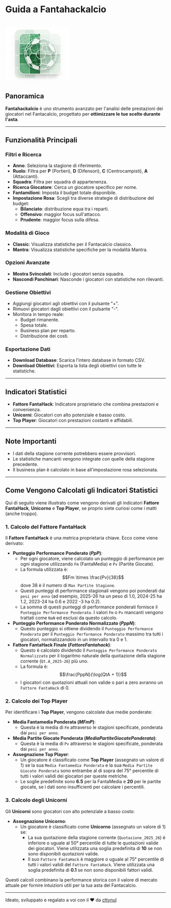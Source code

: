 # Guida a Fantahackalcio

# <p text-align="center"><img style="max-width:40%" src="./logo.png"></p>

## Panoramica
**Fantahackalcio** è uno strumento avanzato per l'analisi delle prestazioni dei giocatori nel Fantacalcio, progettato per **ottimizzare le tue scelte durante l'asta**.

---

## Funzionalità Principali

### Filtri e Ricerca
* **Anno**: Seleziona la stagione di riferimento.
* **Ruolo**: Filtra per **P** (Portieri), **D** (Difensori), **C** (Centrocampisti), **A** (Attaccanti).
* **Squadra**: Filtra per squadra di appartenenza.
* **Ricerca Giocatore**: Cerca un giocatore specifico per nome.
* **Fantamilioni**: Imposta il budget totale disponibile.
* **Impostazione Rosa**: Scegli tra diverse strategie di distribuzione del budget:
    * **Bilanciato**: distribuzione equa tra i reparti.
    * **Offensivo**: maggior focus sull'attacco.
    * **Prudente**: maggior focus sulla difesa.

### Modalità di Gioco
* **Classic**: Visualizza statistiche per il Fantacalcio classico.
* **Mantra**: Visualizza statistiche specifiche per la modalità Mantra.

### Opzioni Avanzate
* **Mostra Svincolati**: Include i giocatori senza squadra.
* **Nascondi Panchinari**: Nasconde i giocatori con statistiche non rilevanti.

### Gestione Obiettivi
* Aggiungi giocatori agli obiettivi con il pulsante "+".
* Rimuovi giocatori dagli obiettivi con il pulsante "-".
* Monitora in tempo reale:
    * Budget rimanente.
    * Spesa totale.
    * Business plan per reparto.
    * Distribuzione dei costi.

### Esportazione Dati
* **Download Database**: Scarica l'intero database in formato CSV.
* **Download Obiettivi**: Esporta la lista degli obiettivi con tutte le statistiche.

---

## Indicatori Statistici

* **Fattore FantaHack**: Indicatore proprietario che combina prestazioni e convenienza.
* **Unicorni**: Giocatori con alto potenziale e basso costo.
* **Top Player**: Giocatori con prestazioni costanti e affidabili.

---

## Note Importanti

* I dati della stagione corrente potrebbero essere provvisori.
* Le statistiche mancanti vengono integrate con quelle della stagione precedente.
* Il business plan è calcolato in base all'impostazione rosa selezionata.

---

## Come Vengono Calcolati gli Indicatori Statistici

Qui di seguito viene illustrato come vengono derivati gli indicatori **Fattore FantaHack**, **Unicorno** e **Top Player**, se proprio siete curiosi come i matti (anche troppo).

### 1. Calcolo del Fattore FantaHack

Il **Fattore FantaHack** è una metrica proprietaria chiave. Ecco come viene derivato:

* **Punteggio Performance Ponderato ($PpP$)**:
    * Per ogni giocatore, viene calcolato un punteggio di performance per ogni stagione utilizzando `Fm` (FantaMedia) e `Pv` (Partite Giocate).
    * La formula utilizzata è:
        $$Fm \times \frac{Pv}{38}$$
        dove 38 è il numero di `Max Partite Stagione`.
    * Questi punteggi di performance stagionali vengono poi ponderati dai `pesi per anno` (ad esempio, 2025-26 ha un peso di 1.0, 2024-25 ha 1.2, 2023-24 ha 0.6 e 2022 -3 ha 0.2).
    * La somma di questi punteggi di performance ponderati fornisce il `Punteggio Performance Ponderato`. I valori `Fm` o `Pv` mancanti vengono trattati come `NaN` ed esclusi da questo calcolo.
* **Punteggio Performance Ponderato Normalizzato ($PppN$)**:
    * Questo punteggio si ottiene dividendo il `Punteggio Performance Ponderato` per il `Punteggio Performance Ponderato` massimo tra tutti i giocatori, normalizzandolo in un intervallo tra 0 e 1.
* **Fattore FantaHack Finale ($Fattore Fantahack$)**:
    * Questo è calcolato dividendo il `Punteggio Performance Ponderato Normalizzato` per il logaritmo naturale della quotazione della stagione corrente (`Qt.A_2025-26`) più uno.
    * La formula è:
        $$\frac{PppN}{\log(QtA + 1)}$$
    * I giocatori con quotazioni attuali non valide o pari a zero avranno un `Fattore FantaHack` di 0.

### 2. Calcolo dei Top Player

Per identificare i **Top Player**, vengono calcolate due medie ponderate:

* **Media Fantamedia Ponderata ($MFmP$)**:
    * Questa è la media di `Fm` attraverso le stagioni specificate, ponderata dai `pesi per anno`.
* **Media Partite Giocate Ponderata ($Media Partite Giocate Ponderata$)**:
    * Questa è la media di `Pv` attraverso le stagioni specificate, ponderata dai `pesi per anno`.
* **Assegnazione Top Player**:
    * Un giocatore è classificato come **Top Player** (assegnato un valore di 1) se la sua `Media Fantamedia Ponderata` e la sua `Media Partite Giocate Ponderata` sono entrambe al di sopra del 75° percentile di tutti i valori validi dei giocatori per queste metriche.
    * Le soglie predefinite sono **6.5** per la FantaMedia e **20** per le partite giocate, se i dati sono insufficienti per calcolare i percentili.

### 3. Calcolo degli Unicorni

Gli **Unicorni** sono giocatori con alto potenziale a basso costo:

* **Assegnazione Unicorno**:
    * Un giocatore è classificato come **Unicorno** (assegnato un valore di 1) se:
        * La sua quotazione della stagione corrente (`Quotazione_2025_26`) è inferiore o uguale al 50° percentile di tutte le quotazioni valide dei giocatori. Viene utilizzata una soglia predefinita di **10** se non sono disponibili quotazioni valide.
        * Il suo `Fattore FantaHack` è maggiore o uguale al 75° percentile di tutti i valori validi del `Fattore FantaHack`. Viene utilizzata una soglia predefinita di **0.1** se non sono disponibili fattori validi.

Questi calcoli combinano la performance storica con il valore di mercato attuale per fornire intuizioni utili per la tua asta del Fantacalcio.

---

Ideato, sviluppato e regalato a voi con il ❤️ da [cttynul](https://github.com/cttynul)